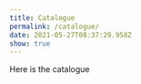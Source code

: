 ```yaml
---
title: Catalogue
permalink: /catalogue/
date: 2021-05-27T08:37:29.958Z
show: true
---
```

Here is the catalogue